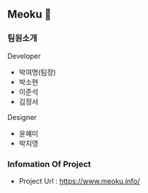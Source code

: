 ## Meoku 👋

### 팀원소개
Developer
- 박여명(팀장)
- 박소현
- 이준석
- 김정서

Designer
- 윤혜미
- 박지영

### Infomation Of Project

- Project Url : https://www.meoku.info/
<!--

**Here are some ideas to get you started:**

🙋‍♀️ A short introduction - what is your organization all about?
🌈 Contribution guidelines - how can the community get involved?
👩‍💻 Useful resources - where can the community find your docs? Is there anything else the community should know?
🍿 Fun facts - what does your team eat for breakfast?
🧙 Remember, you can do mighty things with the power of [Markdown](https://docs.github.com/github/writing-on-github/getting-started-with-writing-and-formatting-on-github/basic-writing-and-formatting-syntax)
-->
